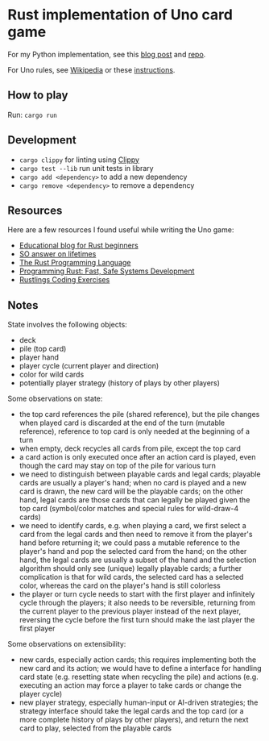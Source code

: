 # Rust implementation of Uno card game

For my Python implementation, see this [blog post](https://www.mloning.com/posts/implementing-uno-card-game-in-python) and [repo](https://github.com/mloning/uno-py).

For Uno rules, see [Wikipedia](<https://en.m.wikipedia.org/wiki/Uno_(card_game)>) or these [instructions](<https://service.mattel.com/instruction_sheets/UNO%20Power%20Grab%20Rules.pdf>).

## How to play

Run: `cargo run`

## Development

* `cargo clippy` for linting using [Clippy](https://github.com/rust-lang/rust-clippy)
* `cargo test --lib` run unit tests in library 
* `cargo add <dependency>` to add a new dependency
* `cargo remove <dependency>` to remove a dependency

## Resources

Here are a few resources I found useful while writing the Uno game:

* [Educational blog for Rust beginners](https://github.com/pretzelhammer/rust-blog/tree/master)
* [SO answer on lifetimes](https://stackoverflow.com/a/70674633/9334962)
* [The Rust Programming Language](https://doc.rust-lang.org/book/title-page.html)
* [Programming Rust: Fast, Safe Systems Development](https://www.goodreads.com/book/show/25550614-programming-rust)
* [Rustlings Coding Exercises](https://github.com/rust-lang/rustlings)

## Notes

State involves the following objects:

* deck
* pile (top card)
* player hand
* player cycle (current player and direction)
* color for wild cards
* potentially player strategy (history of plays by other players)

Some observations on state:

* the top card references the pile (shared reference), but the pile changes when played card is discarded at the end of the turn (mutable reference), reference to top card is only needed at the beginning of a turn
* when empty, deck recycles all cards from pile, except the top card
* a card action is only executed once after an action card is played, even though the card may stay on top of the pile for various turn
* we need to distinguish between playable cards and legal cards; playable cards are usually a player's hand; when no card is played and a new card is drawn, the new card will be the playable cards; on the other hand, legal cards are those cards that can legally be played given the top card (symbol/color matches and special rules for wild-draw-4 cards)
* we need to identify cards, e.g. when playing a card, we first select a card from the legal cards and then need to remove it from the player's hand before returning it; we could pass a mutable reference to the player's hand and pop the selected card from the hand; on the other hand, the legal cards are usually a subset of the hand and the selection algorithm should only see (unique) legally playable cards; a further complication is that for wild cards, the selected card has a selected color, whereas the card on the player's hand is still colorless
* the player or turn cycle needs to start with the first player and infinitely cycle through the players; it also needs to be reversible, returning from the current player to the previous player instead of the next player, reversing the cycle before the first turn should make the last player the first player

Some observations on extensibility:

* new cards, especially action cards; this requires implementing both the new card and its action; we would have to define a interface for handling card state (e.g. resetting state when recycling the pile) and actions (e.g. executing an action may force a player to take cards or change the player cycle)
* new player strategy, especially human-input or AI-driven strategies; the strategy interface should take the legal cards and the top card (or a more complete history of plays by other players), and return the next card to play, selected from the playable cards
